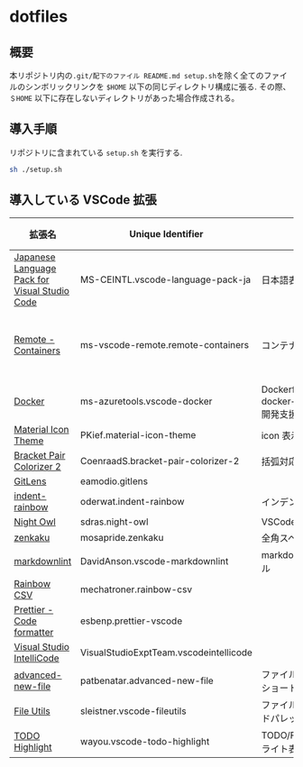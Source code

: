 # dotfiles

## 概要

本リポジトリ内の`.git/配下のファイル README.md setup.sh`を除く全てのファイルのシンボリックリンクを `$HOME` 以下の同じディレクトリ構成に張る. その際、`＄HOME` 以下に存在しないディレクトリがあった場合作成される。

## 導入手順

リポジトリに含まれている `setup.sh` を実行する.

```sh
sh ./setup.sh
```

## 導入している VSCode 拡張

| 拡張名                                                                                                                                 | Unique Identifier                      | 用途                                    | 備考                                                               |
| -------------------------------------------------------------------------------------------------------------------------------------- | -------------------------------------- | --------------------------------------- | ------------------------------------------------------------------ |
| [Japanese Language Pack for Visual Studio Code](https://marketplace.visualstudio.com/items?itemName=MS-CEINTL.vscode-language-pack-ja) | MS-CEINTL.vscode-language-pack-ja      | 日本語表示                              |                                                                    |
| [Remote - Containers](https://marketplace.visualstudio.com/items?itemName=ms-vscode-remote.remote-containers)                          | ms-vscode-remote.remote-containers     | コンテナ開発                            | [公式ページ](https://code.visualstudio.com/docs/remote/containers) |
| [Docker](https://marketplace.visualstudio.com/items?itemName=ms-azuretools.vscode-docker)                                              | ms-azuretools.vscode-docker            | Dockerfile，docker−compose.yml 開発支援 |                                                                    |
| [Material Icon Theme](https://marketplace.visualstudio.com/items?itemName=PKief.material-icon-theme)                                   | PKief.material-icon-theme              | icon 表示                               |                                                                    |
| [Bracket Pair Colorizer 2](https://marketplace.visualstudio.com/items?itemName=CoenraadS.bracket-pair-colorizer-2)                     | CoenraadS.bracket-pair-colorizer-2     | 括弧対応付け色表示                      |                                                                    |
| [GitLens](https://marketplace.visualstudio.com/items?itemName=eamodio.gitlens)                                                         | eamodio.gitlens                        |                                         |                                                                    |
| [indent-rainbow](https://marketplace.visualstudio.com/items?itemName=oderwat.indent-rainbow)                                           | oderwat.indent-rainbow                 | インデントの虹色表示                    |                                                                    |
| [Night Owl](https://marketplace.visualstudio.com/items?itemName=sdras.night-owl)                                                       | sdras.night-owl                        | VSCode theme                            |                                                                    |
| [zenkaku](https://marketplace.visualstudio.com/items?itemName=mosapride.zenkaku)                                                       | mosapride.zenkaku                      | 全角スペース表示                        |                                                                    |
| [markdownlint](https://marketplace.visualstudio.com/items?itemName=DavidAnson.vscode-markdownlint)                                     | DavidAnson.vscode-markdownlint         | markdown の lint ツール                 |                                                                    |
| [Rainbow CSV](https://marketplace.visualstudio.com/items?itemName=mechatroner.rainbow-csv)                                             | mechatroner.rainbow-csv                |                                         |                                                                    |
| [Prettier - Code formatter](https://marketplace.visualstudio.com/items?itemName=esbenp.prettier-vscode)                                | esbenp.prettier-vscode                 |                                         |                                                                    |
| [Visual Studio IntelliCode](https://marketplace.visualstudio.com/items?itemName=VisualStudioExptTeam.vscodeintellicode)                | VisualStudioExptTeam.vscodeintellicode |                                         |
| [advanced-new-file](https://marketplace.visualstudio.com/items?itemName=patbenatar.advanced-new-file)                                  | patbenatar.advanced-new-file           | ファイル新規追加時のショートカット      |
| [File Utils](https://marketplace.visualstudio.com/items?itemName=sleistner.vscode-fileutils)                                           | sleistner.vscode-fileutils             | ファイル操作をコマンドパレットから行う  |
| [TODO Highlight](https://marketplace.visualstudio.com/items?itemName=wayou.vscode-todo-highlight)                                      | wayou.vscode-todo-highlight            | TODO/FIXME をハイライト表示             |
